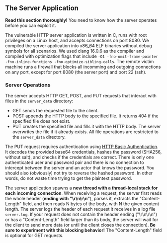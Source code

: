 
## The Server Application
**Read this section thoroughly!** 
You need to know how the server operates before you can exploit it.

The vulnerable HTTP server application is written in C, runs with root privileges on a Linux host, and accepts connections on port 8080.
We compiled the server application into x86_64 ELF binaries without debug symbols for all scenarios.
We used clang 16.0.6 as the compiler and compiled with optimization flags that include `-O1 -fno-omit-frame-pointer -fno-inline-functions -fno-optimize-sibling-calls`.
The remote victim machine runs a firewall that blocks all incomming and outgoing connections on any port, except for port 8080 (the server port) and port 22 (ssh).

### Server Operations
The server accepts HTTP GET, POST, and PUT requests that interact with files in the `server_data` directory:
* GET sends the requested file to the client.
* POST appends the HTTP body to the specified file.
It returns 404 if the specified file does not exist.
* PUT creates the specified file and fills it with the HTTP body.
The server overwrites the file if it already exists.
All file operations are restricted to the `server_data` directory.

The PUT request requires authentication using [HTTP Basic Authentication](https://en.wikipedia.org/wiki/Basic_access_authentication).
It decodes the provided base64 credentials, hashes the password (SHA256, without salt), and checks if the credentials are correct.
There is only one authenticated user and password pair and there is no connection to intercept between the server and an actor that knows the password.
You should also (obviously) not try to reverse the hashed password.
In other words, do not waste time trying to get the plaintext password.

The server application spawns a **new thread with a thread-local stack for each incoming connection**.
When receiving a request, the server first reads the whole header (**ending with "\r\n\r\n"**), parses it, extracts the "Content-Length" field, and then reads N bytes of the body, with N the given content length.
The server logs the header of each request it receives in a log file `server.log`.
If your request does not contain the header ending ("\r\n\r\n") or has a "Content-Length" field larger than its body, the server will wait for the client to send more data (or until the client closes the connection).
**Be sure to experiment with this blocking behavior!**
The "Content-Length" field is optional for GET requests.

